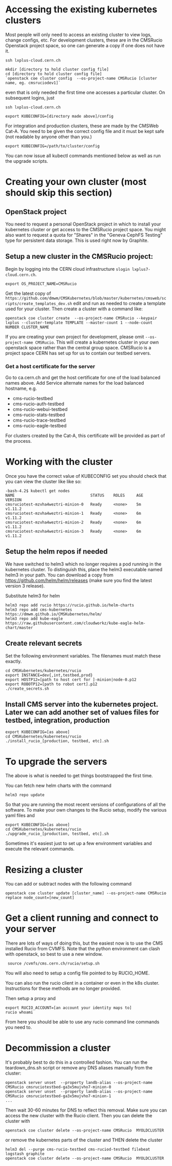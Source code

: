 # Accessing the existing kubernetes clusters

Most people will only need to access an existing cluster to view logs, change configs, etc. 
For development clusters, these are in the CMSRucio Openstack project space, 
so one can generate a copy if one does not have it.

    ssh lxplus-cloud.cern.ch

    mkdir [directory to hold cluster config file]
    cd [directory to hold cluster config file]
    `openstack coe cluster config  --os-project-name CMSRucio [cluster name, eg. cmsruciodev1]`
    
even that is only needed the first time one accesses a particular cluster. On subsequent logins, just     

    ssh lxplus-cloud.cern.ch

    export KUBECONFIG=[directory made above]/config

For integration and production clusters, these are made by the CMSWeb Cat-A. 
You need to be given the correct config file and it must be kept safe (not readable by anyone other than you.)

    export KUBECONFIG=/path/to/cluster/config

You can now issue all kubectl commands mentioned below as well as run the upgrade scripts.

# Creating your own cluster (most should skip this section)

## OpenStack project

You need to request a personal OpenStack project in which to install your kubernetes cluster or get access to the CMSRucio 
project space. 
You might also want to request a quota for "Shares" in the "Geneva CephFS Testing" type for persistent data storage. 
This is used right now by Graphite.

## Setup a new cluster in the CMSRucio project:

Begin by logging into the CERN cloud infrastructure `slogin lxplus7-cloud.cern.ch`. 

    export OS_PROJECT_NAME=CMSRucio

Get the latest copy of `https://github.com/dmwm/CMSKubernetes/blob/master/kubernetes/cmsweb/scripts/create_templates_dev.sh` 
edit and run as needed to create a template used for your cluster. Then create a cluster with a command like:
    
    openstack coe cluster create  --os-project-name CMSRucio --keypair lxplus --cluster-template TEMPLATE --master-count 1 --node-count NUMBER CLUSTER_NAME 

If you are creating your own project for development, please omit `--os-project-name CMSRucio`. 
This will create a kubernetes cluster in your own openstack space rather than the central group space.
CMSRucio is a project space CERN has set up for us to contain our testbed servers.

### Get a host certificate for the server

Go to ca.cern.ch and get the host certificate for one of the load balanced names above. 
Add Service alternate names for the load balanced hostname, e.g. 
 * cms-rucio-testbed
 * cms-rucio-auth-testbed
 * cms-rucio-webui-testbed
 * cms-rucio-stats-testbed
 * cms-rucio-trace-testbed
 * cms-rucio-eagle-testbed
 
 For clusters created by the Cat-A, this certificate will be provided as part of the process. 
  
# Working with the cluster

Once you have the correct value of KUBECONFIG set you should check that you can view the cluster like like so:

    -bash-4.2$ kubectl get nodes
    NAME                                 STATUS    ROLES     AGE       VERSION
    cmsruciotest-mzvha4weztri-minion-0   Ready     <none>    5m        v1.11.2
    cmsruciotest-mzvha4weztri-minion-1   Ready     <none>    6m        v1.11.2
    cmsruciotest-mzvha4weztri-minion-2   Ready     <none>    6m        v1.11.2
    cmsruciotest-mzvha4weztri-minion-3   Ready     <none>    6m        v1.11.2

## Setup the helm repos if needed

We have switched to helm3 which no longer requires a pod running in the kubernetes cluster. 
To distinguish this, place the helm3 executable named helm3 in your path. 
You can download a copy from https://github.com/helm/helm/releases (make sure you find the latest version 3 release). 

Substitute helm3 for helm

    helm3 repo add rucio https://rucio.github.io/helm-charts
    helm3 repo add cms-kubernetes https://dmwm.github.io/CMSKubernetes/helm/
    helm3 repo add kube-eagle https://raw.githubusercontent.com/cloudworkz/kube-eagle-helm-chart/master

## Create relevant secrets 

Set the following environment variables. The filenames must match these exactly.

    cd CMSKubernetes/kubernetes/rucio
    export INSTANCE=dev{,int,testbed,prod}
    export HOSTP12=[path to host cert for ]-minion|node-0.p12 
    export ROBOTP12=[path to robot cert].p12
    ./create_secrets.sh

## Install CMS server into the kubernetes project. Later we can add another set of values files for testbed, integration, production

    export KUBECONFIG=[as above]
    cd CMSKubernetes/kubernetes/rucio
    ./install_rucio_[production, testbed, etc].sh

# To upgrade the servers

The above is what is needed to get things bootstrapped the first time. 

You can fetch new helm charts with the command
    
    helm3 repo update

So that you are running the most recent versions of configurations of all the software. 
To make your own changes to the Rucio setup, modify the various yaml files and

    export KUBECONFIG=[as above]
    cd CMSKubernetes/kubernetes/rucio
    ./upgrade_rucio_[production, testbed, etc].sh
    
Sometimes it's easiest just to set up a few environment variables and execute the relevant commands.    
    
# Resizing a cluster

You can add or subtract nodes with the following command
    
    openstack coe cluster update [cluster_name] --os-project-name CMSRucio replace node_count=[new_count]
    
# Get a client running and connect to your server

There are lots of ways of doing this, but the easiest now is to use the CMS installed Rucio from CVMFS. 
Note that the python environment can clash with openstack, so best to use a new window.

     source /cvmfs/cms.cern.ch/rucio/setup.sh

You will also need to setup a config file pointed to by RUCIO_HOME.

You can also run the rucio client in a container or even in the k8s cluster. 
Instructions for these methods are no longer provided.

Then setup a proxy and
    
    export RUCIO_ACCOUNT=[an account your identity maps to]
    rucio whoami 

From here you should be able to use any rucio command line commands you need to.

# Decommission a cluster

It's probably best to do this in a controlled fashion. 
You can run the teardown_dns.sh script or remove any DNS aliases manually from the cluster:

    openstack server unset  --property landb-alias --os-project-name CMSRucio cmsruciotestbed-ga3x5mujvho7-minion-0 
    openstack server unset  --property landb-alias --os-project-name CMSRucio cmsruciotestbed-ga3x5mujvho7-minion-1 
    ...
    
Then wait 30-60 minutes for DNS to reflect this removal. 
Make sure you can access the new cluster with the Rucio client.
Then you can delete the cluster with 

    openstack coe cluster delete --os-project-name CMSRucio  MYOLDCLUSTER
    
or remove the kubernetes parts of the cluster and THEN delete the cluster

    helm3 del --purge cms-rucio-testbed cms-ruciod-testbed filebeat logstash graphite 
    openstack coe cluster delete --os-project-name CMSRucio  MYOLDCLUSTER
    
